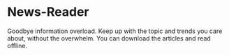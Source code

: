 # News-Reader
Goodbye information overload.   Keep up with the topic and trends you care about, without the overwhelm.
You can download the articles and read offline.
